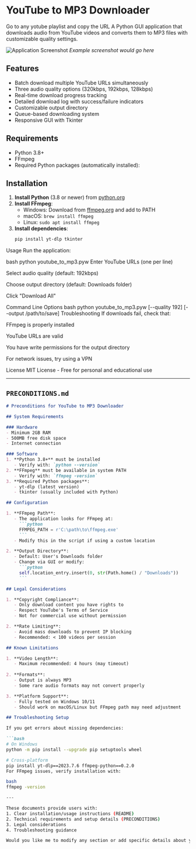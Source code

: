 # YouTube to MP3 Downloader
Go to any yotube playlist and copy the URL
A Python GUI application that downloads audio from YouTube videos and converts them to MP3 files with customizable quality settings.

![Application Screenshot](screenshot.png) *Example screenshot would go here*

## Features

- Batch download multiple YouTube URLs simultaneously
- Three audio quality options (320kbps, 192kbps, 128kbps)
- Real-time download progress tracking
- Detailed download log with success/failure indicators
- Customizable output directory
- Queue-based downloading system
- Responsive GUI with Tkinter

## Requirements

- Python 3.8+
- FFmpeg
- Required Python packages (automatically installed):

## Installation

1. **Install Python** (3.8 or newer) from [python.org](https://www.python.org/downloads/)
2. **Install FFmpeg**:
   - Windows: Download from [ffmpeg.org](https://ffmpeg.org/) and add to PATH
   - macOS: `brew install ffmpeg`
   - Linux: `sudo apt install ffmpeg`
3. **Install dependencies**:
   ```bash
   pip install yt-dlp tkinter
Usage
Run the application:

bash
python youtube_to_mp3.pyw
Enter YouTube URLs (one per line)

Select audio quality (default: 192kbps)

Choose output directory (default: Downloads folder)

Click "Download All"

Command Line Options
bash
python youtube_to_mp3.pyw [--quality 192] [--output /path/to/save]
Troubleshooting
If downloads fail, check that:

FFmpeg is properly installed

YouTube URLs are valid

You have write permissions for the output directory

For network issues, try using a VPN

License
MIT License - Free for personal and educational use


---

## `PRECONDITIONS.md`

```markdown
# Preconditions for YouTube to MP3 Downloader

## System Requirements

### Hardware
- Minimum 2GB RAM
- 500MB free disk space
- Internet connection

### Software
1. **Python 3.8+** must be installed
   - Verify with: `python --version`
2. **FFmpeg** must be available in system PATH
   - Verify with: `ffmpeg -version`
3. **Required Python packages**:
   - yt-dlp (latest version)
   - tkinter (usually included with Python)

## Configuration

1. **FFmpeg Path**:
   - The application looks for FFmpeg at:
     ```python
     FFMPEG_PATH = r'C:\path\to\ffmpeg.exe'
     ```
   - Modify this in the script if using a custom location

2. **Output Directory**:
   - Default: User's Downloads folder
   - Change via GUI or modify:
     ```python
     self.location_entry.insert(0, str(Path.home() / "Downloads"))
     ```

## Legal Considerations

1. **Copyright Compliance**:
   - Only download content you have rights to
   - Respect YouTube's Terms of Service
   - Not for commercial use without permission

2. **Rate Limiting**:
   - Avoid mass downloads to prevent IP blocking
   - Recommended: < 100 videos per session

## Known Limitations

1. **Video Length**:
   - Maximum recommended: 4 hours (may timeout)
   
2. **Formats**:
   - Output is always MP3
   - Some rare audio formats may not convert properly

3. **Platform Support**:
   - Fully tested on Windows 10/11
   - Should work on macOS/Linux but FFmpeg path may need adjustment

## Troubleshooting Setup

If you get errors about missing dependencies:

```bash
# On Windows
python -m pip install --upgrade pip setuptools wheel

# Cross-platform
pip install yt-dlp==2023.7.6 ffmpeg-python==0.2.0
For FFmpeg issues, verify installation with:

bash
ffmpeg -version

---

These documents provide users with:
1. Clear installation/usage instructions (README)
2. Technical requirements and setup details (PRECONDITIONS)
3. Legal considerations
4. Troubleshooting guidance

Would you like me to modify any section or add specific details about your environment?
